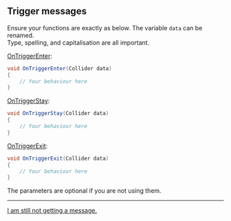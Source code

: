 ## Trigger messages

Ensure your functions are exactly as below.
The variable `data` can be renamed.  
Type, spelling, and capitalisation are all important.

[OnTriggerEnter](https://docs.unity3d.com/ScriptReference/MonoBehaviour.OnTriggerEnter.html):
```csharp
void OnTriggerEnter(Collider data)
{
    // Your behaviour here
}
```

[OnTriggerStay](https://docs.unity3d.com/ScriptReference/MonoBehaviour.OnTriggerStay.html):
```csharp
void OnTriggerStay(Collider data)
{
    // Your behaviour here
}
```

[OnTriggerExit](https://docs.unity3d.com/ScriptReference/MonoBehaviour.OnTriggerExit.html):
```csharp
void OnTriggerExit(Collider data)
{
    // Your behaviour here
}
```

The parameters are optional if you are not using them.

---
[I am still not getting a message.](3%20Trigger%20Matrix%203D.md)